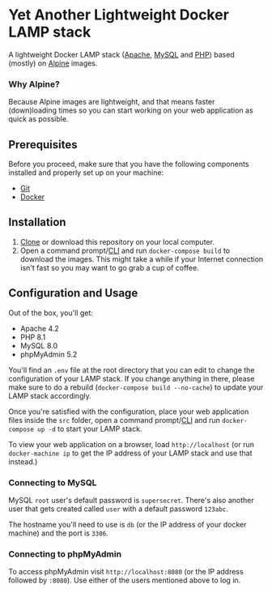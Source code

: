 # Yet Another Lightweight Docker LAMP stack
A lightweight Docker LAMP stack ([Apache](http://www.apache.org/), [MySQL](https://www.mysql.com/) and [PHP](http://php.net/)) based (mostly) on [Alpine](https://www.alpinelinux.org/about/) images.

### Why Alpine?

Because Alpine images are lightweight, and that means faster (down)loading times so you can start working on your web application as quick as possible.

## Prerequisites

Before you proceed, make sure that you have the following components installed and properly set up on your machine:

- [Git](https://git-scm.com/)
- [Docker](https://www.docker.com/get-started)

## Installation

1. [Clone](https://help.github.com/en/articles/cloning-a-repository) or download this repository on your local computer.
2. Open a command prompt/[CLI](https://en.wikipedia.org/wiki/Command-line_interface) and run `docker-compose build` to download the images. This might take a while if your Internet connection isn't fast so you may want to go grab a cup of coffee.

## Configuration and Usage

Out of the box, you'll get:

- Apache 4.2
- PHP 8.1
- MySQL 8.0
- phpMyAdmin 5.2

You'll find an `.env` file at the root directory that you can edit to change the configuration of your LAMP stack. If you change anything in there, please make sure to do a rebuild (`docker-compose build --no-cache`) to update your LAMP stack accordingly.

Once you're satisfied with the configuration, place your web application files inside the `src` folder, open a command prompt/[CLI](https://en.wikipedia.org/wiki/Command-line_interface) and run `docker-compose up -d` to start your LAMP stack.

To view your web application on a browser, load `http://localhost` (or run `docker-machine ip` to get the IP address of your LAMP stack and use that instead.)

### Connecting to MySQL

MySQL `root` user's default password is `supersecret`. There's also another user that gets created called `user` with a default password `123abc`.

The hostname you'll need to use is `db` (or the IP address of your docker machine) and the port is `3306`.

### Connecting to phpMyAdmin

To access phpMyAdmin visit `http://localhost:8080` (or the IP address followed by `:8080`). Use either of the users mentioned above to log in.
